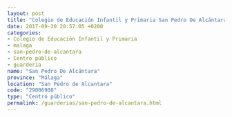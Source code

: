 ```yaml
---
layout: post
title: "Colegio de Educación Infantil y Primaria San Pedro De Alcántara"
date: 2017-09-20 20:57:05 +0200
categories:
- Colegio de Educación Infantil y Primaria
- malaga
- san-pedro-de-alcantara
- Centro público
- guarderia
name: "San Pedro De Alcántara"
province: "Málaga"
location: "San Pedro de Alcantara"
code: "29006908"
type: "Centro público"
permalink: /guarderias/san-pedro-de-alcantara.html
---
```

